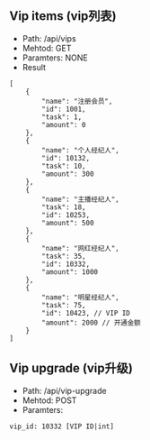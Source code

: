## Vip items (vip列表)
- Path: /api/vips
- Mehtod: GET
- Paramters: NONE
- Result
```
[
    {
        "name": "注册会员",
        "id": 1001,
        "task": 1,
        "amount": 0
    },
    {
        "name": "个人经纪人",
        "id": 10132,
        "task": 10,
        "amount": 300
    },
    {
        "name": "主播经纪人",
        "task": 18,
        "id": 10253,
        "amount": 500
    },
    {
        "name": "网红经纪人",
        "task": 35,
        "id": 10332,
        "amount": 1000
    },
    {
        "name": "明星经纪人",
        "task": 75,
        "id": 10423, // VIP ID
        "amount": 2000 // 开通金额
    }
]
```

## Vip upgrade (vip升级)
- Path: /api/vip-upgrade
- Mehtod: POST
- Paramters:
```
vip_id: 10332 [VIP ID|int]
```


